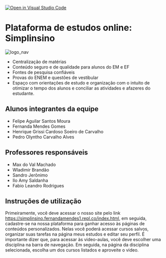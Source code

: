 [![Open in Visual Studio Code](https://classroom.github.com/assets/open-in-vscode-f059dc9a6f8d3a56e377f745f24479a46679e63a5d9fe6f495e02850cd0d8118.svg)](https://classroom.github.com/online_ide?assignment_repo_id=452389&assignment_repo_type=GroupAssignmentRepo)
# Plataforma de estudos online: Simplinsino

![logo_nav](https://user-images.githubusercontent.com/89420917/146030052-760e36bd-2668-4520-88e2-4c7d30274cd6.png)

* Centralização de matérias 
* Conteúdo seguro e de qualidade para alunos do EM e EF
* Fontes de pesquisa confiáveis
* Provas do ENEM e questões de vestibular
* Espaço com orientações de estudo e organização com o intuito de otimizar o tempo dos alunos e conciliar as atividades e afazeres do estudante.  

## Alunos integrantes da equipe

* Felipe Aguilar Santos Moura
* Fernanda Mendes Gomes
* Henrique Grissi Cardoso Soeiro de Carvalho
* Pedro Olyntho Carvalho Alves

## Professores responsáveis

* Max do Val Machado
* Wladimir Brandão
* Sandro Jerônimo
* Ilo Amy Saldanha
* Fabio Leandro Rodrigues

## Instruções de utilização

Primeiramente, você deve acessar o nosso site pelo link https://simplinsino.fernandamendes1.repl.co/index.html, em seguida, cadastre-se na nossa plataforma para ganhar acesso às páginas de conteúdos personalizados. Nelas você poderá acessar cursos salvos, organizar suas tarefas na página meus estudos e editar seu perfil. É importante dizer que, para acessar às video-aulas, você deve escolher uma disciplina na barra de navegação. Em seguida, na página da disciplina selecionada, escolha um dos cursos listados e aproveite o video.

